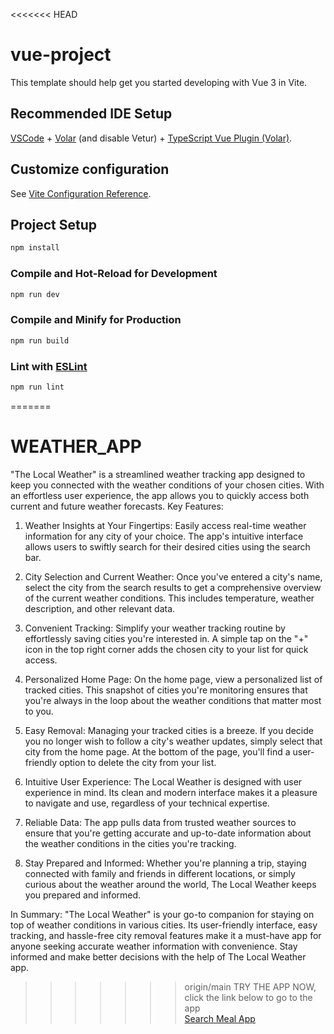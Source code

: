 <<<<<<< HEAD
# vue-project

This template should help get you started developing with Vue 3 in Vite.

## Recommended IDE Setup

[VSCode](https://code.visualstudio.com/) + [Volar](https://marketplace.visualstudio.com/items?itemName=Vue.volar) (and disable Vetur) + [TypeScript Vue Plugin (Volar)](https://marketplace.visualstudio.com/items?itemName=Vue.vscode-typescript-vue-plugin).

## Customize configuration

See [Vite Configuration Reference](https://vitejs.dev/config/).

## Project Setup

```sh
npm install
```

### Compile and Hot-Reload for Development

```sh
npm run dev
```

### Compile and Minify for Production

```sh
npm run build
```

### Lint with [ESLint](https://eslint.org/)

```sh
npm run lint
```
=======
# WEATHER_APP
"The Local Weather" is a streamlined weather tracking app designed to keep you connected with the weather conditions of your chosen cities. With an effortless user experience, the app allows you to quickly access both current and future weather forecasts.
Key Features:

1. Weather Insights at Your Fingertips:
Easily access real-time weather information for any city of your choice. The app's intuitive interface allows users to swiftly search for their desired cities using the search bar.

2. City Selection and Current Weather:
Once you've entered a city's name, select the city from the search results to get a comprehensive overview of the current weather conditions. This includes temperature, weather description, and other relevant data.

3. Convenient Tracking:
Simplify your weather tracking routine by effortlessly saving cities you're interested in. A simple tap on the "+" icon in the top right corner adds the chosen city to your list for quick access.

4. Personalized Home Page:
On the home page, view a personalized list of tracked cities. This snapshot of cities you're monitoring ensures that you're always in the loop about the weather conditions that matter most to you.

5. Easy Removal:
Managing your tracked cities is a breeze. If you decide you no longer wish to follow a city's weather updates, simply select that city from the home page. At the bottom of the page, you'll find a user-friendly option to delete the city from your list.

6. Intuitive User Experience:
The Local Weather is designed with user experience in mind. Its clean and modern interface makes it a pleasure to navigate and use, regardless of your technical expertise.

7. Reliable Data:
The app pulls data from trusted weather sources to ensure that you're getting accurate and up-to-date information about the weather conditions in the cities you're tracking.

8. Stay Prepared and Informed:
Whether you're planning a trip, staying connected with family and friends in different locations, or simply curious about the weather around the world, The Local Weather keeps you prepared and informed.

In Summary:
"The Local Weather" is your go-to companion for staying on top of weather conditions in various cities. Its user-friendly interface, easy tracking, and hassle-free city removal features make it a must-have app for anyone seeking accurate weather information with convenience. Stay informed and make better decisions with the help of The Local Weather app.
>>>>>>> origin/main
TRY THE APP NOW,  
click the link below to go to the app  
[Search Meal App](https://sweatherr.netlify.app/)
